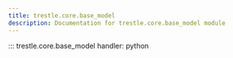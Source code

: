 ```yaml
---
title: trestle.core.base_model
description: Documentation for trestle.core.base_model module
---
```

::: trestle.core.base_model
handler: python
